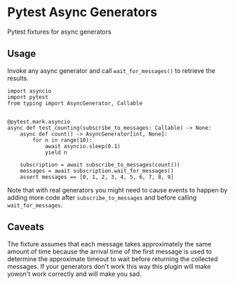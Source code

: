 # Pytest Async Generators

Pytest fixtures for async generators

## Usage

Invoke any async generator and call `wait_for_messages()` to retrieve the results.

```
import asyncio
import pytest
from typing import AsyncGenerator, Callable


@pytest.mark.asyncio
async def test_counting(subscribe_to_messages: Callable) -> None:
    async def count() -> AsyncGenerator[int, None]:
        for n in range(10):
            await asyncio.sleep(0.1)
            yield n

    subscription = await subscribe_to_messages(count())
    messages = await subscription.wait_for_messages()
    assert messages == [0, 1, 2, 3, 4, 5, 6, 7, 8, 9]
```

Note that with real generators you might need to cause events to happen by adding more code after `subscribe_to_messages` and before calling `wait_for_messages`.

## Caveats

The fixture assumes that each message takes approximately the same amount of time because the arrival time of the first message is used to determine the approximate timeout to wait before returning the collected messages. If your generators don't work this way this plugin will make yowon't work correctly and will make you sad.

